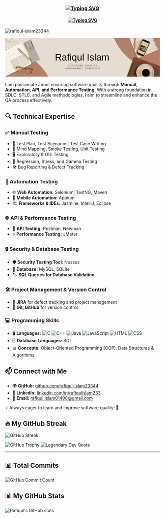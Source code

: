 <h3 align="center">
  <a href="https://git.io/typing-svg">
    <img src="https://readme-typing-svg.demolab.com?font=Fira+Code&weight=250&size=30&pause=1000&color=&width=1200&height=50&lines=👋+Hi,+I'm+Rafiqul+Islam" alt="Typing SVG" />
  </a>
</h3>

<h4 align="center">
  <a href="https://git.io/typing-svg">
    <img src="https://readme-typing-svg.demolab.com?font=Fira+Code&weight=250&size=30&pause=1000&color=&width=1200&height=50&lines=🛠️+Junior+SQA+Engineer+|+Software+Quality+Assurance+Enthusiast" alt="Typing SVG" />
  </a>
</h4>

<p align="left">
  <img src="https://komarev.com/ghpvc/?username=rafiqul-islam23344&label=Profile%20views&color=0e75b6&style=flat" alt="rafiqul-islam23344" />
</p>




![coverphoto](https://raw.githubusercontent.com/rafiqul-islam23344/-4Beats/main/coverphoto.png)

I am passionate about ensuring software quality through **Manual, Automation, API, and Performance Testing**. With a strong foundation in SDLC, STLC, and Agile methodologies, I aim to streamline and enhance the QA process effectively.

## 🔍 Technical Expertise

### ✅ **Manual Testing**
- 📝 Test Plan, Test Scenarios, Test Case Writing
- 🧠 Mind Mapping, Smoke Testing, Unit Testing
- 🖥️ Exploratory & GUI Testing
- 🔄 Regression, Stress, and Gamma Testing
- 🛠️ Bug Reporting & Defect Tracking

### 🚀 **Automation Testing**
- 🌐 **Web Automation:** Selenium, TestNG, Maven
- 📱 **Mobile Automation:** Appium
- 🏗️ **Frameworks & IDEs:** Jasmine, IntelliJ, Eclipse

### 🌐 **API & Performance Testing**
- 🔗 **API Testing:** Postman, Newman
- ⚡ **Performance Testing:** JMeter

### 🔒 **Security & Database Testing**
- 🛡️ **Security Testing Tool:** Nessus
- 💾 **Database:** MySQL, SQLite
- 🏷️ **SQL Queries for Database Validation**

### 🛠️ **Project Management & Version Control**
- 📌 **JIRA** for defect tracking and project management
- 🔀 **Git, GitHub** for version control

### 💻 **Programming Skills**
- 🖥️ **Languages:** ![C](https://img.shields.io/badge/-C-blue) ![C++](https://img.shields.io/badge/-C++-blue) ![Java](https://img.shields.io/badge/-Java-orange) ![JavaScript](https://img.shields.io/badge/-JavaScript-yellow) ![HTML](https://img.shields.io/badge/-HTML-red) ![CSS](https://img.shields.io/badge/-CSS-blue)
- 🗄️ **Database Languages:** SQL
- 📊 **Concepts:** Object-Oriented Programming (OOP), Data Structures & Algorithms
  
## 📫 Connect with Me
- 🌍 **GitHub:** [github.com/rafiqul-islam23344](https://github.com/rafiqul-islam23344)
- 💼 **LinkedIn:** [linkedin.com/in/rafiqulislam233](https://www.linkedin.com/in/rafiqulislam233/)
- 📧 **Email:** rafiqul.islam01408@gmail.com

💡 Always eager to learn and improve software quality! 🚀

## 🔥 My GitHub Streak  
![GitHub Streak](https://github-readme-streak-stats.herokuapp.com?user=rafiqul-islam23344&theme=dark&hide_border=true)

![GitHub Trophy](https://github-profile-trophy.vercel.app/?username=rafiqul-islam23344&theme=darkhub&margin-w=15)
![Legendary Dev Quote](https://quotes-github-readme.vercel.app/api?type=horizontal&theme=tokyonight&author=linus%20torvalds)




 
---  

## 📊 Total Commits  
![GitHub Commit Count](https://komarev.com/ghpvc/?username=rafiqul-islam23344&label=Total+Commits&color=0e75b6&style=flat)  

## 📊 My GitHub Stats
![Rafiqul's GitHub stats](https://github-readme-stats.vercel.app/api?username=rafiqul-islam23344&show_icons=true&bg_color=ADD8E6&title_color=005f9e&text_color=002244&icon_color=005f9e)





